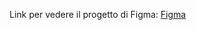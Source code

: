 Link per vedere il progetto di Figma:
[Figma](https://www.figma.com/file/EHjDGKe8Cpk6KGAu36XC5V?node-id=0:1&locale=en&type=design)
